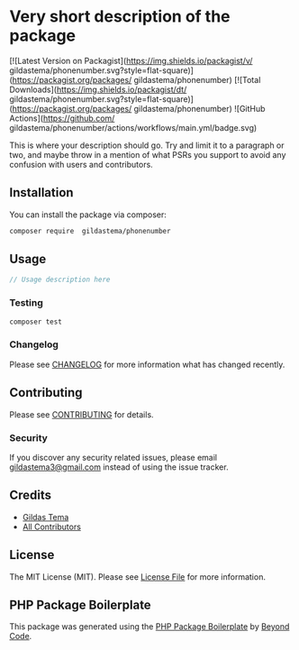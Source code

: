 # Very short description of the package

[![Latest Version on Packagist](https://img.shields.io/packagist/v/ gildastema/phonenumber.svg?style=flat-square)](https://packagist.org/packages/ gildastema/phonenumber)
[![Total Downloads](https://img.shields.io/packagist/dt/ gildastema/phonenumber.svg?style=flat-square)](https://packagist.org/packages/ gildastema/phonenumber)
![GitHub Actions](https://github.com/ gildastema/phonenumber/actions/workflows/main.yml/badge.svg)

This is where your description should go. Try and limit it to a paragraph or two, and maybe throw in a mention of what PSRs you support to avoid any confusion with users and contributors.

## Installation

You can install the package via composer:

```bash
composer require  gildastema/phonenumber
```

## Usage

```php
// Usage description here
```

### Testing

```bash
composer test
```

### Changelog

Please see [CHANGELOG](CHANGELOG.md) for more information what has changed recently.

## Contributing

Please see [CONTRIBUTING](CONTRIBUTING.md) for details.

### Security

If you discover any security related issues, please email gildastema3@gmail.com instead of using the issue tracker.

## Credits

-   [Gildas Tema](https://github.com/gildastema)
-   [All Contributors](../../contributors)

## License

The MIT License (MIT). Please see [License File](LICENSE.md) for more information.

## PHP Package Boilerplate

This package was generated using the [PHP Package Boilerplate](https://laravelpackageboilerplate.com) by [Beyond Code](http://beyondco.de/).
